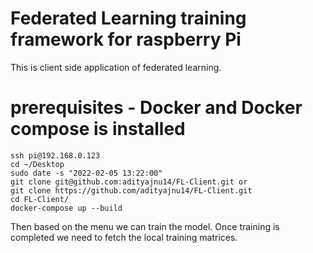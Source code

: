 # Federated Learning training framework for raspberry Pi
This is client side application of federated learning. 

# prerequisites - Docker and Docker compose is installed 

```
ssh pi@192.168.0.123
cd ~/Desktop
sudo date -s "2022-02-05 13:22:00"
git clone git@github.com:adityajnu14/FL-Client.git or 
git clone https://github.com/adityajnu14/FL-Client.git
cd FL-Client/
docker-compose up --build
```

Then based on the menu we can train the model. Once training is completed we need to fetch the local training matrices.

